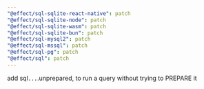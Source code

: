 ```yaml
---
"@effect/sql-sqlite-react-native": patch
"@effect/sql-sqlite-node": patch
"@effect/sql-sqlite-wasm": patch
"@effect/sql-sqlite-bun": patch
"@effect/sql-mysql2": patch
"@effect/sql-mssql": patch
"@effect/sql-pg": patch
"@effect/sql": patch
---
```


add sql`...`.unprepared, to run a query without trying to PREPARE it
